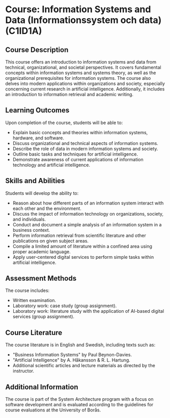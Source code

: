 # Course: Information Systems and Data (Informationssystem och data) (C1ID1A)

## Course Description
This course offers an introduction to information systems and data from technical, organizational, and societal perspectives. It covers fundamental concepts within information systems and systems theory, as well as the organizational prerequisites for information systems. The course also delves into modern applications within organizations and society, especially concerning current research in artificial intelligence. Additionally, it includes an introduction to information retrieval and academic writing.

## Learning Outcomes
Upon completion of the course, students will be able to:
- Explain basic concepts and theories within information systems, hardware, and software.
- Discuss organizational and technical aspects of information systems.
- Describe the role of data in modern information systems and society.
- Outline basic tasks and techniques for artificial intelligence.
- Demonstrate awareness of current applications of information technology and artificial intelligence.

## Skills and Abilities
Students will develop the ability to:
- Reason about how different parts of an information system interact with each other and the environment.
- Discuss the impact of information technology on organizations, society, and individuals.
- Conduct and document a simple analysis of an information system in a business context.
- Perform information retrieval from scientific literature and other publications on given subject areas.
- Compile a limited amount of literature within a confined area using proper academic language.
- Apply user-centered digital services to perform simple tasks within artificial intelligence.

## Assessment Methods
The course includes:
- Written examination.
- Laboratory work: case study (group assignment).
- Laboratory work: literature study with the application of AI-based digital services (group assignment).

## Course Literature
The course literature is in English and Swedish, including texts such as:
- "Business Information Systems" by Paul Beynon-Davies.
- "Artificial Intelligence" by A. Håkansson & R. L. Hartung.
- Additional scientific articles and lecture materials as directed by the instructor.

## Additional Information
The course is part of the System Architecture program with a focus on software development and is evaluated according to the guidelines for course evaluations at the University of Borås.



